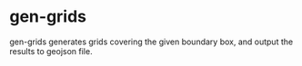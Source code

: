 # gen-grids
gen-grids generates grids covering the given boundary box, and output the results to geojson file.
